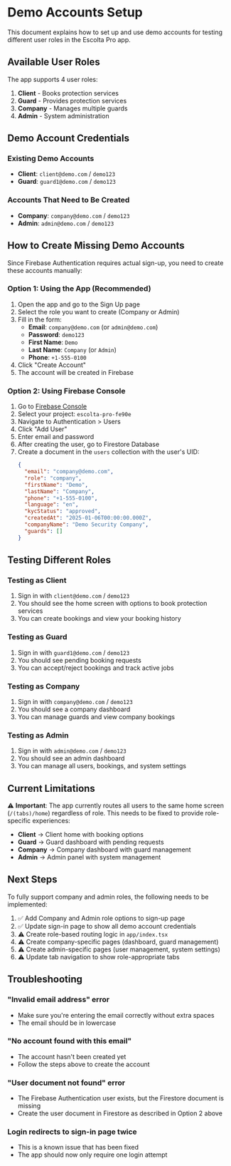 # Demo Accounts Setup

This document explains how to set up and use demo accounts for testing different user roles in the Escolta Pro app.

## Available User Roles

The app supports 4 user roles:
1. **Client** - Books protection services
2. **Guard** - Provides protection services
3. **Company** - Manages multiple guards
4. **Admin** - System administration

## Demo Account Credentials

### Existing Demo Accounts
- **Client**: `client@demo.com` / `demo123`
- **Guard**: `guard1@demo.com` / `demo123`

### Accounts That Need to Be Created
- **Company**: `company@demo.com` / `demo123`
- **Admin**: `admin@demo.com` / `demo123`

## How to Create Missing Demo Accounts

Since Firebase Authentication requires actual sign-up, you need to create these accounts manually:

### Option 1: Using the App (Recommended)

1. Open the app and go to the Sign Up page
2. Select the role you want to create (Company or Admin)
3. Fill in the form:
   - **Email**: `company@demo.com` (or `admin@demo.com`)
   - **Password**: `demo123`
   - **First Name**: `Demo`
   - **Last Name**: `Company` (or `Admin`)
   - **Phone**: `+1-555-0100`
4. Click "Create Account"
5. The account will be created in Firebase

### Option 2: Using Firebase Console

1. Go to [Firebase Console](https://console.firebase.google.com/)
2. Select your project: `escolta-pro-fe90e`
3. Navigate to Authentication > Users
4. Click "Add User"
5. Enter email and password
6. After creating the user, go to Firestore Database
7. Create a document in the `users` collection with the user's UID:
   ```json
   {
     "email": "company@demo.com",
     "role": "company",
     "firstName": "Demo",
     "lastName": "Company",
     "phone": "+1-555-0100",
     "language": "en",
     "kycStatus": "approved",
     "createdAt": "2025-01-06T00:00:00.000Z",
     "companyName": "Demo Security Company",
     "guards": []
   }
   ```

## Testing Different Roles

### Testing as Client
1. Sign in with `client@demo.com` / `demo123`
2. You should see the home screen with options to book protection services
3. You can create bookings and view your booking history

### Testing as Guard
1. Sign in with `guard1@demo.com` / `demo123`
2. You should see pending booking requests
3. You can accept/reject bookings and track active jobs

### Testing as Company
1. Sign in with `company@demo.com` / `demo123`
2. You should see a company dashboard
3. You can manage guards and view company bookings

### Testing as Admin
1. Sign in with `admin@demo.com` / `demo123`
2. You should see an admin dashboard
3. You can manage all users, bookings, and system settings

## Current Limitations

⚠️ **Important**: The app currently routes all users to the same home screen (`/(tabs)/home`) regardless of role. This needs to be fixed to provide role-specific experiences:

- **Client** → Client home with booking options
- **Guard** → Guard dashboard with pending requests
- **Company** → Company dashboard with guard management
- **Admin** → Admin panel with system management

## Next Steps

To fully support company and admin roles, the following needs to be implemented:

1. ✅ Add Company and Admin role options to sign-up page
2. ✅ Update sign-in page to show all demo account credentials
3. ⚠️ Create role-based routing logic in `app/index.tsx`
4. ⚠️ Create company-specific pages (dashboard, guard management)
5. ⚠️ Create admin-specific pages (user management, system settings)
6. ⚠️ Update tab navigation to show role-appropriate tabs

## Troubleshooting

### "Invalid email address" error
- Make sure you're entering the email correctly without extra spaces
- The email should be in lowercase

### "No account found with this email"
- The account hasn't been created yet
- Follow the steps above to create the account

### "User document not found" error
- The Firebase Authentication user exists, but the Firestore document is missing
- Create the user document in Firestore as described in Option 2 above

### Login redirects to sign-in page twice
- This is a known issue that has been fixed
- The app should now only require one login attempt
